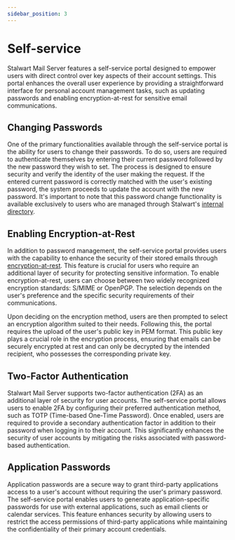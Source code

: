 ```yaml
---
sidebar_position: 3
---
```


# Self-service

Stalwart Mail Server features a self-service portal designed to empower users with direct control over key aspects of their account settings. This portal enhances the overall user experience by providing a straightforward interface for personal account management tasks, such as updating passwords and enabling encryption-at-rest for sensitive email communications.

## Changing Passwords

One of the primary functionalities available through the self-service portal is the ability for users to change their passwords. To do so, users are required to authenticate themselves by entering their current password followed by the new password they wish to set. The process is designed to ensure security and verify the identity of the user making the request. If the entered current password is correctly matched with the user's existing password, the system proceeds to update the account with the new password. It's important to note that this password change functionality is available exclusively to users who are managed through Stalwart's [internal directory](/docs/auth/directory/internal).

## Enabling Encryption-at-Rest

In addition to password management, the self-service portal provides users with the capability to enhance the security of their stored emails through [encryption-at-rest](/docs/encryption/overview). This feature is crucial for users who require an additional layer of security for protecting sensitive information. To enable encryption-at-rest, users can choose between two widely recognized encryption standards: S/MIME or OpenPGP. The selection depends on the user's preference and the specific security requirements of their communications.

Upon deciding on the encryption method, users are then prompted to select an encryption algorithm suited to their needs. Following this, the portal requires the upload of the user's public key in PEM format. This public key plays a crucial role in the encryption process, ensuring that emails can be securely encrypted at rest and can only be decrypted by the intended recipient, who possesses the corresponding private key.

## Two-Factor Authentication

Stalwart Mail Server supports two-factor authentication (2FA) as an additional layer of security for user accounts. The self-service portal allows users to enable 2FA by configuring their preferred authentication method, such as TOTP (Time-based One-Time Password). Once enabled, users are required to provide a secondary authentication factor in addition to their password when logging in to their account. This significantly enhances the security of user accounts by mitigating the risks associated with password-based authentication.

## Application Passwords

Application passwords are a secure way to grant third-party applications access to a user's account without requiring the user's primary password. The self-service portal enables users to generate application-specific passwords for use with external applications, such as email clients or calendar services. This feature enhances security by allowing users to restrict the access permissions of third-party applications while maintaining the confidentiality of their primary account credentials.
